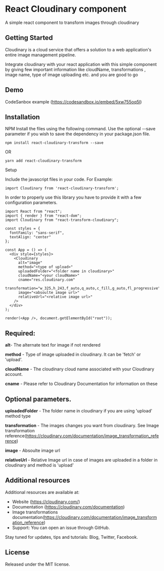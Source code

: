# React Cloudinary component

A simple react component to transform images through cloudinary


## Getting Started
Cloudinary is a cloud service that offers a solution to a web application's entire image management pipeline.

Integrate cloudinary with your react application with this simple component by giving few important information like cloudName, transformations , image name, type of image uploading etc. and you are good to go

## Demo

CodeSanbox example
(https://codesandbox.io/embed/5xw755oq5l)
## Installation
NPM
Install the files using the following command. Use the optional --save parameter if you wish to save the dependency in your package.json file.
```
npm install react-cloudinary-transform --save
```
OR
```
yarn add react-cloudinary-transform
```

Setup

Include the javascript files in your code. For Example:

```
import Cloudinary from 'react-cloudinary-transform';
```

In order to properly use this library you have to provide it with a few configuration parameters.

```
import React from "react";
import { render } from "react-dom";
import Cloudinary from "react-transform-cloudinary";

const styles = {
  fontFamily: "sans-serif",
  textAlign: "center"
};

const App = () => (
  <div style={styles}>
    <Cloudinary
      alt="image"
      method="<type of upload>"
      uploadedFolder="<folder name in cloudinary>"
      cloudName="<your cloudName>"
      cname="res.cloudinary.com"
      transformation="w_325,h_243,f_auto,q_auto,c_fill,g_auto,fl_progressive"
      image="<absoulte image url>"
      relativeUrl="<relative image url>"
    />
  </div>
);

render(<App />, document.getElementById("root"));

```

## Required:

**alt**- The alternate text for image if not rendered

**method** - Type of image uploaded in cloudinary. It can be 'fetch' or 'upload'. 

**cloudName** - The cloudinary cloud name associated with your Cloudinary account.

**cname** - Please refer to Cloudinary Documentation for information on these 

## Optional parameters.

**uploadedFolder** - The folder name in cloudinary if you are using 'upload' method type

**transformation** - The images changes you want from cloudinary. See Image transformation reference(https://cloudinary.com/documentation/image_transformation_reference)

**image** - Absoulte image url

**relativeUrl** - Relative Image url in case of images are uploaded in a folder in cloudinary and method is 'upload'

## Additional resources
Additional resources are available at:

* Website (https://cloudinary.com/)
* Documentation (https://cloudinary.com/documentation)
* Image transformations documentation(https://cloudinary.com/documentation/image_transformation_reference)
* Support: You can open an issue through GitHub.



Stay tuned for updates, tips and tutorials: Blog, Twitter, Facebook.

## License
Released under the MIT license.
